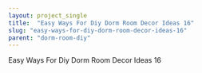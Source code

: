 ```yaml
---
layout: project_single
title:  "Easy Ways For Diy Dorm Room Decor Ideas 16"
slug: "easy-ways-for-diy-dorm-room-decor-ideas-16"
parent: "dorm-room-diy"
---
```

Easy Ways For Diy Dorm Room Decor Ideas 16